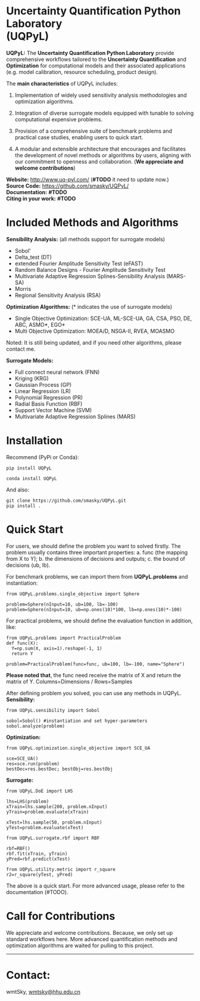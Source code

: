 # Uncertainty Quantification Python Laboratory <br> (UQPyL)

**UQPyL:** The **Uncertainty Quantification Python Laboratory** provide comprehensive workflows tailored to the **Uncertainty Quantification** and **Optimization** for computational models and their associated applications (e.g. model calibration, resource scheduling, product design). 

The **main characteristics** of UQPyL includes:

1. Implementation of widely used sensitivity analysis methodologies and optimization algorithms.

2. Integration of diverse surrogate models equipped with tunable to solving computational expensive problems.

3. Provision of a comprehensive suite of benchmark problems and practical case studies, enabling users to quick start.

4. A modular and extensible architecture that encourages and facilitates the development of novel methods or algorithms by users, aligning with our commitment to openness and collaboration. (**We appreciate and welcome contributions**)

 **Website:** http://www.uq-pyl.com/ (**#TODO** it need to update now.) <br>
  **Source Code:** https://github.com/smasky/UQPyL/ <br> 
  **Documentation:** **#TODO** <br>
  **Citing in your work:** **#TODO** <br>

# Included Methods and Algorithms
**Sensibility Analysis:** (all methods support for surrogate models)
- Sobol'
- Delta_test (DT)
- extended Fourier Amplitude Sensitivity Test (eFAST)
- Random Balance Designs - Fourier Amplitude Sensitivity Test
- Multivariate Adaptive Regression Splines-Sensibility Analysis (MARS-SA)
- Morris
- Regional Sensitivity Analysis (RSA)

**Optimization Algorithms:** (* indicates the use of surrogate models)
- Single Objective Optimization: SCE-UA, ML-SCE-UA, GA, CSA, PSO, DE, ABC, ASMO*, EGO*
- Multi Objective Optimization: MOEA/D, NSGA-II, RVEA, MOASMO

Noted: It is still being updated, and if you need other algorithms, please contact me.

**Surrogate Models:**
- Full connect neural network (FNN)
- Kriging (KRG)
- Gaussian Process (GP)
- Linear Regression (LR)
- Polynomial Regression (PR)
- Radial Basis Function (RBF)
- Support Vector Machine (SVM)
- Multivariate Adaptive Regression Splines (MARS)

# Installation

Recommend (PyPi or Conda):

```
pip install UQPyL

conda install UQPyL
```

And also:

```
git clone https://github.com/smasky/UQPyL.git 
pip install . 
```

# Quick Start
For users, we should define the problem you want to solved firstly. The problem usually contains three important properties:
a. func (the mapping from X to Y); b. the dimensions of decisions and outputs; c. the bound of decisions (ub, lb).

For benchmark problems, we can import them from **UQPyL.problems** and instantiation:

```
from UQPyL.problems.single_objective import Sphere

problem=Sphere(nInput=10, ub=100, lb=-100)
problem=Sphere(nInput=10, ub=np.ones(10)*100, lb=np.ones(10)*-100)
```

For practical problems, we should define the evaluation function in addition, like:
```
from UQPyL.problems import PracticalProblem
def func(X):
  Y=np.sum(X, axis=1).reshape(-1, 1)
  return Y

problem=PracticalProblem(func=func, ub=100, lb=-100, name="Sphere")
```
**Please noted that**, the func need receive the matrix of X and return the matrix of Y. Columns=Dimensions / Rows=Samples

After defining problem you solved, you can use any methods in UQPyL.
**Sensibility:**
```
from UQPyL.sensibility import Sobol

sobol=Sobol() #instantiation and set hyper-parameters
sobol.analyze(problem)
```

**Optimization:**
```
from UQPyL.optimization.single_objective import SCE_UA

sce=SCE_UA()
res=sce.run(problem)
bestDec=res.bestDec; bestObj=res.bestObj
```

**Surrogate:**
```
from UQPyL.DoE import LHS

lhs=LHS(problem)
xTrain=lhs.sample(200, problem.nInput)
yTrain=problem.evaluate(xTrain)

xTest=lhs.sample(50, problem.nInput)
yTest=problem.evaluate(xTest)

from UQPyL.surrogate.rbf import RBF

rbf=RBF()
rbf.fit(xTrain, yTrain)
yPred=rbf.predict(xTest)

from UQPyL.utility.metric import r_square
r2=r_square(yTest, yPred)
```

The above is a quick start. For more advanced usage, please refer to the documentation (#TODO).

# Call for Contributions
We appreciate and welcome contributions. Because, we only set up standard workflows here. More advanced quantification methods and optimization algorithms are waited for pulling to this project.

---
# Contact:

wmtSky, <wmtsky@hhu.edu.cn> 





